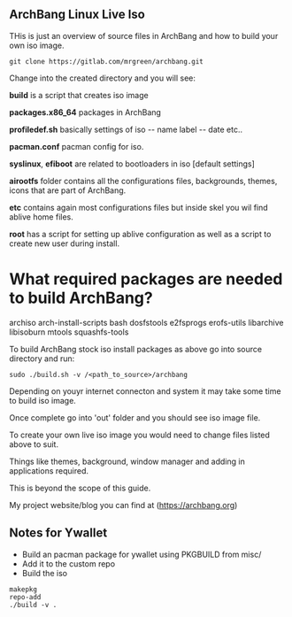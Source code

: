 ## ArchBang Linux Live Iso

THis is just an overview of source files in ArchBang and how to build your own iso image.

`git clone https://gitlab.com/mrgreen/archbang.git`

Change into the created directory and you will see:

**build** is a script that creates iso image

**packages.x86_64** packages in ArchBang

**profiledef.sh** basically settings of iso -- name label -- date etc..

**pacman.conf** pacman config for iso.

**syslinux**, **efiboot** are related to bootloaders in iso [default settings]

**airootfs** folder contains all the configurations files, backgrounds, themes, icons that are part of ArchBang.

**etc** contains again most configurations files but inside skel you wil find ablive home files.

**root** has a script for setting up ablive configuration as well as a script to create new user during install.

# What required packages are needed to build ArchBang?

archiso
arch-install-scripts
bash
dosfstools
e2fsprogs
erofs-utils
libarchive
libisoburn
mtools
squashfs-tools

To build ArchBang stock iso install packages as above go into source directory and run:

`sudo ./build.sh -v /<path_to_source>/archbang`

Depending on youyr internet connecton and system it may take some time to build iso image.

Once complete go into 'out' folder and you should see iso image file.

To create your own live iso image you would need to change files listed above to suit.

Things like themes, background, window manager and adding in applications required.

This is beyond the scope of this guide.

My project website/blog you can find at (https://archbang.org)

## Notes for Ywallet

- Build an pacman package for ywallet using PKGBUILD from misc/
- Add it to the custom repo
- Build the iso

```
makepkg
repo-add
./build -v .
```










